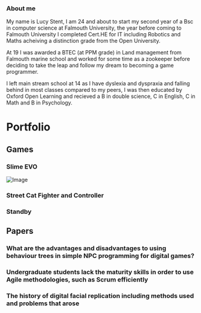 ### About me

My name is Lucy Stent, I am 24 and about to start my second year of a Bsc in computer science at Falmouth University, the year before coming to Falmouth University I completed Cert.HE for IT including Robotics and Maths acheiving a distinction grade from the Open University.

At 19 I was awarded a BTEC (at PPM grade) in Land management from Falmouth marine school and worked for some time as a zookeeper before deciding to take the leap and follow my dream to becoming a game programmer.

I left main stream school at 14 as I have dyslexia and dyspraxia and falling behind in most classes compared to my peers, I was then educated by Oxford Open Learning and recieved a B in double science, C in English, C in Math and B in Psychology.

# **Portfolio**

## **Games**

### Slime EVO

![Image](https://github.com/CallumPank/comp150-desktop-game/tree/master/THE%20GAME/Bridge.png)

### Street Cat Fighter and Controller

### Standby

## **Papers**

### What are the advantages and disadvantages to using behaviour trees in simple NPC programming for digital games?

### Undergraduate students lack the maturity skills in order to use Agile methodologies, such as Scrum efficiently

### The history of digital facial replication including methods used and problems that arose

